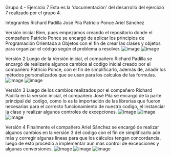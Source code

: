 Grupo 4 - Ejercicio 7
Esta es la 'documentación' del desarrollo del ejercicio 7 realizado por el grupo 4.

Integrantes
Richard Padilla
José Pila
Patricio Ponce
Ariel Sánchez

Versión inicial
Bien, pues empezamos creando el repositorio donde el compañero Patricio Ponce se encargó de aplicar los principios de Programación Orientada a Objetos con el fin de crear las clases y objetos para organizar el código según el problema a resolver.
![image](https://github.com/user-attachments/assets/c4fba1b9-965a-4165-a4c5-360381e4646a)
![image](https://github.com/user-attachments/assets/ef275140-86de-41c7-ac99-086a928f8aad)


Versión 2
Luego de la Versión inicial, el compañero Richard Padilla se encargó de realizarle algunos cambios al codigo inicial creado por el compañero Patricio Ponce, con el fin de simplificarlo, además de, añadir los métodos personalizados que se usan para los calculos de las formulas.
![image](https://github.com/user-attachments/assets/bea98036-e5c3-42d1-9153-eb22e21f229e)
![image](https://github.com/user-attachments/assets/66d7fa72-a473-43de-a947-9d3d2a702ee1)



Versión 3
Luego de los cambios realizados por el compañero Richard Padilla en la versión inicial, el compañero José Pila se encargó de la parte principal del codigo, como lo es la importación de las librerias que fueron necesarias para el correcto funcionamiento de nuestro codigo, el instanciar la clase y realizar algunos controles de excepciones.
![image](https://github.com/user-attachments/assets/252b0a7e-9f71-4393-8697-a6dbef17d15f)
![image](https://github.com/user-attachments/assets/086e9639-7ee4-4038-b3f4-5de4c4521660)
![image](https://github.com/user-attachments/assets/93d2a8f6-f369-4169-9134-952651288978)



Versión 4
Finalmente el compañero Ariel Sánchez se encargó de realizar algunos cambios en la versión 3 del codigo con el fin de simplificarlo aún más y corregir algunas lineas para que los cálculos tengan concordancia, luego de esto procedió a implementar aún más control de excepciones y algunas conversiones.
![image](https://github.com/user-attachments/assets/d81099c7-b810-4cf5-83da-d2ef27079c9e)
![image](https://github.com/user-attachments/assets/4d1e2e14-6a54-487b-8532-c5111e6aeaa2)
![image](https://github.com/user-attachments/assets/9d7c682e-7c42-45e9-8a85-bd7b9dadfaa9)

